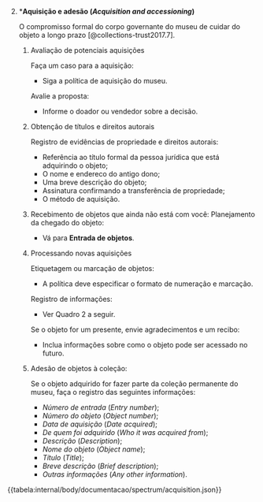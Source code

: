 2.  \***Aquisição e adesão (_Acquisition and accessioning_)**

    O compromisso formal do corpo governante do museu de cuidar do objeto a longo prazo [@collections-trust2017.7].

    1.  Avaliação de potenciais aquisições

        Faça um caso para a aquisição:

        - Siga a política de aquisição do museu.

        Avalie a proposta:

        - Informe o doador ou vendedor sobre a decisão.

    2.  Obtenção de títulos e direitos autorais

        Registro de evidências de propriedade e direitos autorais:

        - Referência ao título formal da pessoa jurídica que está adquirindo o objeto;
        - O nome e endereco do antigo dono;
        - Uma breve descrição do objeto;
        - Assinatura confirmando a transferência de propriedade;
        - O método de aquisição.

    3.  Recebimento de objetos que ainda não está com você:
        Planejamento da chegado do objeto:

        - Vá para **Entrada de objetos**.

    4.  Processando novas aquisições

        Etiquetagem ou marcação de objetos:

        - A política deve especificar o formato de numeração e marcação.

        Registro de informações:

        - Ver Quadro 2 a seguir.

        Se o objeto for um presente, envie agradecimentos e um recibo:

        - Inclua informações sobre como o objeto pode ser acessado no futuro.

    5.  Adesão de objetos à coleção:

        Se o objeto adquirido for fazer parte da coleção permanente do museu, faça o registro das seguintes informações:

        - _Número de entrada_ (_Entry number_);
        - _Número do objeto_ (_Object number_);
        - _Data de aquisição_ (_Date acquired_);
        - _De quem foi adquirido_ (_Who it was acquired from_);
        - _Descrição_ (_Description_);
        - _Nome do objeto_ (_Object name_);
        - _Título_ (_Title_);
        - _Breve descrição_ (_Brief description_);
        - _Outras informações_ (_Any other information_).

{{tabela:internal/body/documentacao/spectrum/acquisition.json}}
